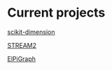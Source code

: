 # Current projects

[scikit-dimension](https://github.com/scikit-learn-contrib/scikit-dimension)

[STREAM2](https://github.com/pinellolab/STREAM2)

[ElPiGraph](https://github.com/j-bac/elpigraph-python)

<!--
**j-bac/j-bac** is a ✨ _special_ ✨ repository because its `README.md` (this file) appears on your GitHub profile.

Here are some ideas to get you started:

- 🔭 I’m currently working on ...
- 🌱 I’m currently learning ...
- 👯 I’m looking to collaborate on ...
- 🤔 I’m looking for help with ...
- 💬 Ask me about ...
- 📫 How to reach me: ...
- 😄 Pronouns: ...
- ⚡ Fun fact: ...
-->

